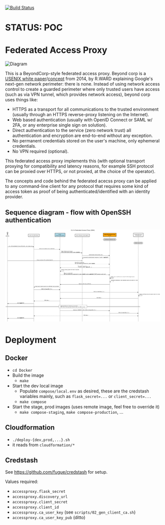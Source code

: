 [![Build Status](https://travis-ci.org/mozilla-iam/federated_access_proxy.svg?branch=master)](https://travis-ci.org/mozilla-iam/federated_access_proxy)

# STATUS: POC

# Federated Access Proxy

![Diagram](/docs/images/hl_diagram.png?raw=true "High-level diagram")

This is a BeyondCorp-style federated access proxy.  Beyond corp is a [USENIX white
paper](https://www.usenix.org/system/files/login/articles/login_dec14_02_ward.pdf)/[concept](https://research.google.com/pubs/pub43231.html)
from 2014, by R.WARD explaining Google's next-gen network perimeter: there is none.  Instead of using network access
control to create a guarded perimeter where only trusted users have access (such as via VPN tunnel, which provides
network access), beyond corp uses things like:

- HTTPS as a transport for all communications to the trusted environment (usually through an HTTPS reverse-proxy
  listening on the Internet).
- Web based authentication (usually with OpenID Connect or SAML w/ 2FA, or any enterprise single sign on solution).
- Direct authentication to the service (zero network trust) all authentication and encryption are end-to-end without any exception.
- No permanent credentials stored on the user's machine, only ephemeral credentials.
- No VPN required (optional).

This federated access proxy implements this (with optional transport proxying for compatibility and latency reasons, for
example SSH protocol can be proxied over HTTPS, or not proxied, at the choice of the operator).

The concepts and code behind the federated acecss proxy can be applied to any command-line client for any protocol that
requires some kind of access token as proof of being authenticated/identified with an identity provider.

## Sequence diagram - flow with OpenSSH authentication

![SequenceDiagram](/docs/images/sequence_diagram.png?raw=true "Sequence diagram")

# Deployment

## Docker
- `cd Docker`
- Build the image
  - `make` 
- Start the dev local image
  - Populate `compose/local.env` as desired, these are the credstash variables mainly, such as `flask_secret=...` or
    `client_secret=...`
  - `make compose`
- Start the stage, prod images (uses remote image, feel free to override it)
  - `make compose-staging`, `make compose-production`, ...

## Cloudformation
- `./deploy-{dev,prod,...}.sh`
- it reads from `cloudformation/*`

## Credstash

See https://github.com/fugue/credstash for setup.

Values required:
- `accessproxy.flask_secret`
- `accessproxy.discovery_url`
- `accessproxy.client_secret`
- `accessproxy.client_id`
- `accessproxy.ca_user_key` (see `scripts/02_gen_client_ca.sh`)
- `accessproxy.ca_user_key_pub` (ditto)
